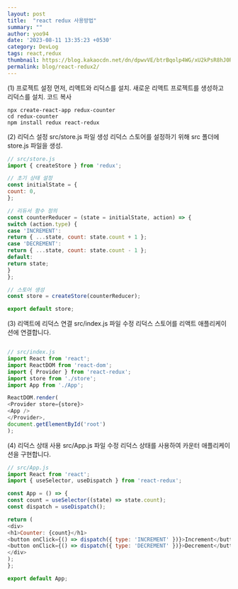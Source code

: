 ```yaml
---
layout: post
title:  "react redux 사용방법"
summary: ""
author: yoo94
date: '2023-08-11 13:35:23 +0530'
category: DevLog
tags: react,redux
thumbnail: https://blog.kakaocdn.net/dn/dpwvVE/btrBqolp4WG/xU2kPsR8hJ0Rpx9B1LSoZ1/img.png
permalink: blog/react-redux2/
---
```


(1) 프로젝트 설정
   먼저, 리액트와 리덕스를 설치. 새로운 리액트 프로젝트를 생성하고 리덕스를 설치.
코드 복사
```shell
npx create-react-app redux-counter
cd redux-counter
npm install redux react-redux
```

(2) 리덕스 설정
   src/store.js 파일 생성
   리덕스 스토어를 설정하기 위해 src 폴더에 store.js 파일을 생성.

```js
// src/store.js
import { createStore } from 'redux';

// 초기 상태 설정
const initialState = {
count: 0,
};

// 리듀서 함수 정의
const counterReducer = (state = initialState, action) => {
switch (action.type) {
case 'INCREMENT':
return { ...state, count: state.count + 1 };
case 'DECREMENT':
return { ...state, count: state.count - 1 };
default:
return state;
}
};

// 스토어 생성
const store = createStore(counterReducer);

export default store;
```

(3) 리액트에 리덕스 연결
   src/index.js 파일 수정
   리덕스 스토어를 리액트 애플리케이션에 연결합니다.

```js

// src/index.js
import React from 'react';
import ReactDOM from 'react-dom';
import { Provider } from 'react-redux';
import store from './store';
import App from './App';

ReactDOM.render(
<Provider store={store}>
<App />
</Provider>,
document.getElementById('root')
);

````

(4) 리덕스 상태 사용
src/App.js 파일 수정
리덕스 상태를 사용하여 카운터 애플리케이션을 구현합니다.

```js
// src/App.js
import React from 'react';
import { useSelector, useDispatch } from 'react-redux';

const App = () => {
const count = useSelector((state) => state.count);
const dispatch = useDispatch();

return (
<div>
<h1>Counter: {count}</h1>
<button onClick={() => dispatch({ type: 'INCREMENT' })}>Increment</button>
<button onClick={() => dispatch({ type: 'DECREMENT' })}>Decrement</button>
</div>
);
};

export default App;
```
